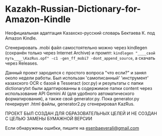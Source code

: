 # Kazakh-Russian-Dictionary-for-Amazon-Kindle

Неофициальная адаптация Казахско-русский словарь Бектаева К. под Amazon Kindle.

Сгенерировать .mobi файл самостоятельно можно через kindlegen (сохранён только через Internet Archive) и промпт:
`kindlegen "____свой путь____\KazRus.opf" -c1 -gen_ff_mobi7 -dont_append_source`, а скачать через Releases.

Данный проект зародился с простого вопроса "что если?" и занял около недели работы. Был использан 'самописанный' 'инструмент' казахского OCR с базой в Tesseract (ocr.py) и результаты с папки dictionarytxt были адаптированны в содержимое папки content через использование API Gemini AI (для удобного автоматического форматирования), а также свой generator.py. Пока generator.py генерирует .html файлы, generator2.py сгенерировал KazRus.

ПРОЕКТ БЫЛ СОЗДАН ДЛЯ ОБРАЗОВАТЕЛЬНЫХ ЦЕЛЕЙ И НЕ СОЗДАН С ЦЕЛЬЮ ЗАМЕНЫ БУМАЖНОЙ ВЕРСИИ

Если обнаружены ошибки, пишите на esenbaeverali@gmail.com
